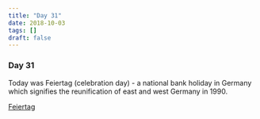 ```yaml
---
title: "Day 31"
date: 2018-10-03
tags: []
draft: false
---
```

### Day 31

Today was Feiertag (celebration day) - a national bank holiday in Germany which signifies the reunification of east and west Germany in 1990.

[Feiertag](https://en.wikipedia.org/wiki/German_Unity_Day)
